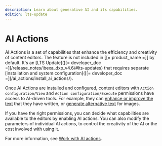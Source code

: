 ```yaml
---
description: Learn about generative AI and its capabilities.
edition: lts-update
---
```


# AI Actions

AI Actions is a set of capabilities that enhance the efficiency and creativity of content editors.
The feature is not included in [[= product_name =]] by default.
It's an [LTS Update]([[= developer_doc =]]/release_notes/ibexa_dxp_v4.6/#lts-updates) that requires separate [installation and system configuration]([[= developer_doc =]]/ai_actions/install_ai_actions/).

Once AI Actions are installed and configured, content editors with `Action configuration/View` and `Action configuration/Execute` permissions have access to AI-driven tools.
For example, they can [enhance or improve the text](create_edit_content_items.md#ai-assistant) that they have written, or [generate alternative text](upload_images.md#ai) for images.

If you have the right permissions, you can decide what capabilities are available to the editors by enabling AI actions.
You can also modify the parameters of individual AI actions, to control the creativity of the AI or the cost involved with using it.

For more information, see [Work with AI actions](work_with_ai_actions.md#edit-existing-ai-actions).
